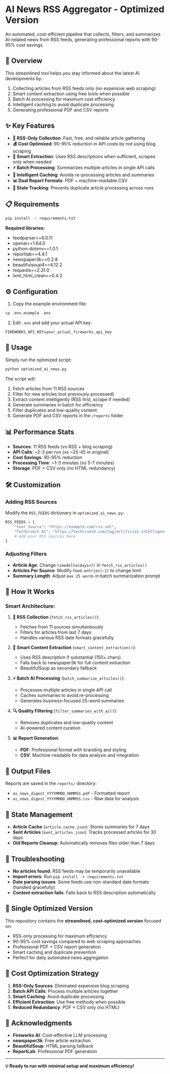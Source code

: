 # AI News RSS Aggregator - Optimized Version

An automated, cost-efficient pipeline that collects, filters, and summarizes AI-related news from RSS feeds, generating professional reports with 90-95% cost savings.

## 🚀 Overview

This streamlined tool helps you stay informed about the latest AI developments by:
1. Collecting articles from RSS feeds only (no expensive web scraping)
2. Smart content extraction using free tools when possible
3. Batch AI processing for maximum cost efficiency
4. Intelligent caching to avoid duplicate processing  
5. Generating professional PDF and CSV reports

## ✨ Key Features

- **🎯 RSS-Only Collection**: Fast, free, and reliable article gathering
- **💰 Cost Optimized**: 90-95% reduction in API costs by not using blog scraping
- **🧠 Smart Extraction**: Uses RSS descriptions when sufficient, scrapes only when needed
- **⚡ Batch Processing**: Summarizes multiple articles in single API calls
- **💾 Intelligent Caching**: Avoids re-processing articles and summaries
- **📊 Dual Report Formats**:  PDF + machine-readable CSV
- **🔄 State Tracking**: Prevents duplicate article processing across runs

## 📋 Requirements

```bash
pip install -r requirements.txt
```

**Required libraries:**
- feedparser==6.0.11
- openai==1.64.0  
- python-dotenv==1.0.1
- reportlab==4.4.1
- newspaper3k==0.2.8
- beautifulsoup4==4.12.2
- requests==2.31.0
- lxml_html_clean==0.4.2

## ⚙️ Configuration

1. Copy the example environment file:
```bash
cp .env.example .env
```

2. Edit `.env` and add your actual API key:
```env
FIREWORKS_API_KEY=your_actual_fireworks_api_key
```

## 🚀 Usage

Simply run the optimized script:

```bash
python optimized_ai_news.py
```

The script will:
1. Fetch articles from 11 RSS sources
2. Filter for new articles (not previously processed)
3. Extract content intelligently (RSS first, scrape if needed)
4. Generate summaries in batch for efficiency
5. Filter duplicates and low-quality content
6. Generate PDF and CSV reports in the `/reports` folder

## 📊 Performance Stats

- **Sources**: 11 RSS feeds (vs RSS + blog scraping)
- **API Calls**: ~2-3 per run (vs ~25-45 in original)
- **Cost Savings**: 90-95% reduction
- **Processing Time**: ~1-3 minutes (vs 5-7 minutes)
- **Storage**: PDF + CSV only (no HTML redundancy)

## 🛠️ Customization

### Adding RSS Sources

Modify the `RSS_FEEDS` dictionary in `optimized_ai_news.py`:

```python
RSS_FEEDS = {
    "Your Source": "https://example.com/rss.xml",
    "TechCrunch AI": "https://techcrunch.com/tag/artificial-intelligence/feed/",
    # Add your RSS sources here
}
```

### Adjusting Filters

- **Article Age**: Change `timedelta(days=7)` in `fetch_rss_articles()`
- **Articles Per Source**: Modify `feed.entries[:2]` to change limit
- **Summary Length**: Adjust `max 25 words` in batch summarization prompt

## 🔧 How It Works

### Smart Architecture:

1. **📰 RSS Collection** (`fetch_rss_articles()`):
   - Fetches from 11 sources simultaneously
   - Filters for articles from last 7 days
   - Handles various RSS date formats gracefully

2. **🧠 Smart Content Extraction** (`smart_content_extraction()`):
   - Uses RSS description if substantial (150+ chars)
   - Falls back to newspaper3k for full content extraction
   - BeautifulSoup as secondary fallback

3. **⚡ Batch AI Processing** (`batch_summarize_articles()`):
   - Processes multiple articles in single API call
   - Caches summaries to avoid re-processing
   - Generates business-focused 25-word summaries

4. **🔍 Quality Filtering** (`filter_summaries_with_ai()`):
   - Removes duplicates and low-quality content
   - AI-powered content curation

5. **📊 Report Generation**:
   - **PDF**: Professional format with branding and styling
   - **CSV**: Machine-readable for data analysis and integration

## 📁 Output Files

Reports are saved in the `reports/` directory:
- `ai_news_digest_YYYYMMDD_HHMMSS.pdf` - Formatted report
- `ai_news_digest_YYYYMMDD_HHMMSS.csv` - Raw data for analysis

## 🔄 State Management

- **Article Cache** (`article_cache.json`): Stores summaries for 7 days
- **Sent Articles** (`sent_articles.json`): Tracks processed articles for 30 days
- **Old Reports Cleanup**: Automatically removes files older than 7 days

## 🚨 Troubleshooting

- **No articles found**: RSS feeds may be temporarily unavailable
- **Import errors**: Run `pip install -r requirements.txt`  
- **Date parsing issues**: Some feeds use non-standard date formats (handled gracefully)
- **Content extraction fails**: Falls back to RSS description automatically

## 🔄 Single Optimized Version

This repository contains the **streamlined, cost-optimized version** focused on:
- RSS-only processing for maximum efficiency
- 90-95% cost savings compared to web scraping approaches  
- Professional PDF + CSV report generation
- Smart caching and duplicate prevention
- Perfect for daily automated news aggregation

## 🎯 Cost Optimization Strategy

1. **RSS-Only Sources**: Eliminated expensive blog scraping
2. **Batch API Calls**: Process multiple articles together  
3. **Smart Caching**: Avoid duplicate processing
4. **Efficient Extraction**: Use free methods when possible
5. **Reduced Redundancy**: PDF + CSV only (no HTML)

## 🙏 Acknowledgments

- **Fireworks AI**: Cost-effective LLM processing
- **newspaper3k**: Free article extraction
- **BeautifulSoup**: HTML parsing fallback
- **ReportLab**: Professional PDF generation

---

**💡 Ready to run with minimal setup and maximum efficiency!**
